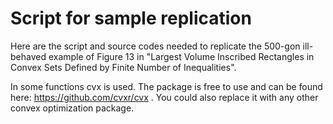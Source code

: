 # Script for sample replication

Here are the script and source codes needed to replicate the 500-gon ill-behaved example of Figure 13 in "Largest Volume Inscribed Rectangles in Convex Sets Defined by Finite Number of Inequalities".

In some functions cvx is used. The package is free to use and can be found here: https://github.com/cvxr/cvx .
You could also replace it with any other convex optimization package.
